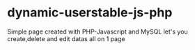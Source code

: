 # dynamic-userstable-js-php

Simple page created with PHP-Javascript and MySQL let's you create,delete and edit datas all on 1 page

